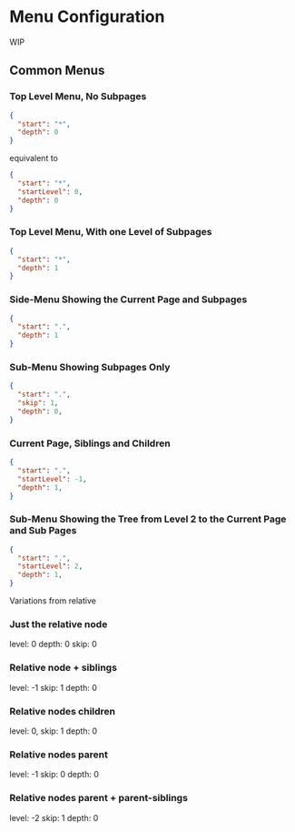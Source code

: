 # Menu Configuration

WIP



## Common Menus

### Top Level Menu, No Subpages

```json
{
  "start": "*",
  "depth": 0
}
```

equivalent to

```json
{
  "start": "*",
  "startLevel": 0,
  "depth": 0
}
```


### Top Level Menu, With one Level of Subpages

```json
{
  "start": "*",
  "depth": 1
}
```

### Side-Menu Showing the Current Page and Subpages

```json
{
  "start": ".",
  "depth": 1
}
```

### Sub-Menu Showing Subpages Only

```json
{
  "start": ".",
  "skip": 1,
  "depth": 0,
}
```

### Current Page, Siblings and Children

```json
{
  "start": ".",
  "startLevel": -1,
  "depth": 1,
}
```

### Sub-Menu Showing the Tree from Level 2 to the Current Page and Sub Pages

```json
{
  "start": ".",
  "startLevel": 2,
  "depth": 1,
}
```

Variations from relative

### Just the relative node

level: 0
depth: 0
skip: 0

### Relative node + siblings

level: -1
skip: 1
depth: 0

### Relative nodes children

level: 0,
skip: 1
depth: 0

### Relative nodes parent

level: -1
skip: 0
depth: 0

### Relative nodes parent + parent-siblings

level: -2
skip: 1
depth: 0
